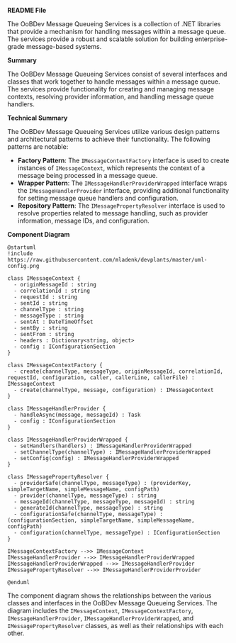 **README File**

The OoBDev Message Queueing Services is a collection of .NET libraries that provide a mechanism for handling messages within a message queue. The services provide a robust and scalable solution for building enterprise-grade message-based systems.

**Summary**

The OoBDev Message Queueing Services consist of several interfaces and classes that work together to handle messages within a message queue. The services provide functionality for creating and managing message contexts, resolving provider information, and handling message queue handlers.

**Technical Summary**

The OoBDev Message Queueing Services utilize various design patterns and architectural patterns to achieve their functionality. The following patterns are notable:

* **Factory Pattern**: The `IMessageContextFactory` interface is used to create instances of `IMessageContext`, which represents the context of a message being processed in a message queue.
* **Wrapper Pattern**: The `IMessageHandlerProviderWrapped` interface wraps the `IMessageHandlerProvider` interface, providing additional functionality for setting message queue handlers and configuration.
* **Repository Pattern**: The `IMessagePropertyResolver` interface is used to resolve properties related to message handling, such as provider information, message IDs, and configuration.

**Component Diagram**

```plantuml
@startuml
!include https://raw.githubusercontent.com/mladenk/devplants/master/uml-config.png

class IMessageContext {
  - originMessageId : string
  - correlationId : string
  - requestId : string
  - sentId : string
  - channelType : string
  - messageType : string
  - sentAt : DateTimeOffset
  - sentBy : string
  - sentFrom : string
  - headers : Dictionary<string, object>
  - config : IConfigurationSection
}

class IMessageContextFactory {
  - create(channelType, messageType, originMessageId, correlationId, requestId, configuration, caller, callerLine, callerFile) : IMessageContext
  - create(channelType, message, configuration) : IMessageContext
}

class IMessageHandlerProvider {
  - handleAsync(message, messageId) : Task
  - config : IConfigurationSection
}

class IMessageHandlerProviderWrapped {
  - setHandlers(handlers) : IMessageHandlerProviderWrapped
  - setChannelType(channelType) : IMessageHandlerProviderWrapped
  - setConfig(config) : IMessageHandlerProviderWrapped
}

class IMessagePropertyResolver {
  - providerSafe(channelType, messageType) : (providerKey, simpleTargetName, simpleMessageName, configPath)
  - provider(channelType, messageType) : string
  - messageId(channelType, messageType, messageId) : string
  - generateId(channelType, messageType) : string
  - configurationSafe(channelType, messageType) : (configurationSection, simpleTargetName, simpleMessageName, configPath)
  - configuration(channelType, messageType) : IConfigurationSection
}

IMessageContextFactory -->> IMessageContext
IMessageHandlerProvider -->> IMessageHandlerProviderWrapped
IMessageHandlerProviderWrapped -->> IMessageHandlerProvider
IMessagePropertyResolver -->> IMessageHandlerProviderProvider

@enduml
```

The component diagram shows the relationships between the various classes and interfaces in the OoBDev Message Queueing Services. The diagram includes the `IMessageContext`, `IMessageContextFactory`, `IMessageHandlerProvider`, `IMessageHandlerProviderWrapped`, and `IMessagePropertyResolver` classes, as well as their relationships with each other.